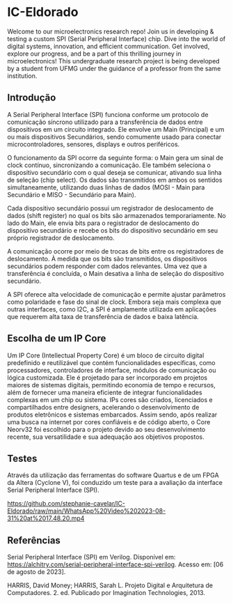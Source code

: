 # IC-Eldorado
Welcome to our microelectronics research repo! Join us in developing &amp; testing a custom SPI (Serial Peripheral Interface) chip. Dive into the world of digital systems, innovation, and efficient communication. Get involved, explore our progress, and be a part of this thrilling journey in microelectronics! This undergraduate research project is being developed by a student from UFMG under the guidance of a professor from the same institution.

## Introdução
A Serial Peripheral Interface (SPI) funciona conforme um protocolo de comunicação síncrono utilizado para a transferência de dados entre dispositivos em um circuito integrado. Ele envolve um Main (Principal) e um ou mais dispositivos Secundários, sendo comumente usado para conectar microcontroladores, sensores, displays e outros periféricos.

O funcionamento da SPI ocorre da seguinte forma: o Main gera um sinal de clock contínuo, sincronizando a comunicação. Ele também seleciona o dispositivo secundário com o qual deseja se comunicar, ativando sua linha de seleção (chip select). Os dados são transmitidos em ambos os sentidos simultaneamente, utilizando duas linhas de dados (MOSI - Main para Secundário e MISO - Secundário para Main).

Cada dispositivo secundário possui um registrador de deslocamento de dados (shift register) no qual os bits são armazenados temporariamente. No lado do Main, ele envia bits para o registrador de deslocamento do dispositivo secundário e recebe os bits do dispositivo secundário em seu próprio registrador de deslocamento.

A comunicação ocorre por meio de trocas de bits entre os registradores de deslocamento. À medida que os bits são transmitidos, os dispositivos secundários podem responder com dados relevantes. Uma vez que a transferência é concluída, o Main desativa a linha de seleção do dispositivo secundário.

A SPI oferece alta velocidade de comunicação e permite ajustar parâmetros como polaridade e fase do sinal de clock. Embora seja mais complexa que outras interfaces, como I2C, a SPI é amplamente utilizada em aplicações que requerem alta taxa de transferência de dados e baixa latência.

## Escolha de um IP Core
Um IP Core (Intellectual Property Core) é um bloco de circuito digital predefinido e reutilizável que contém funcionalidades específicas, como processadores, controladores de interface, módulos de comunicação ou lógica customizada. Ele é projetado para ser incorporado em projetos maiores de sistemas digitais, permitindo economia de tempo e recursos, além de fornecer uma maneira eficiente de integrar funcionalidades complexas em um chip ou sistema. IPs cores são criados, licenciados e compartilhados entre designers, acelerando o desenvolvimento de produtos eletrônicos e sistemas embarcados.
Assim sendo, após realizar uma busca na internet por cores confiáveis e de código aberto, o Core Neorv32 foi escolhido para o projeto devido ao seu desenvolvimento recente, sua versatilidade e sua adequação aos objetivos propostos.
## Testes
Através da utilização das ferramentas do software Quartus e de um FPGA da Altera (Cyclone V), foi conduzido um teste para a avaliação da interface Serial Peripheral Interface (SPI).

https://github.com/stephanie-cavelar/IC-Eldorado/raw/main/WhatsApp%20Video%202023-08-31%20at%2017.48.20.mp4
## Referências
Serial Peripheral Interface (SPI) em Verilog. Disponível em: https://alchitry.com/serial-peripheral-interface-spi-verilog. Acesso em: [06 de agosto de 2023].

HARRIS, David Money; HARRIS, Sarah L. Projeto Digital e Arquitetura de Computadores. 2. ed. Publicado por Imagination Technologies, 2013.
